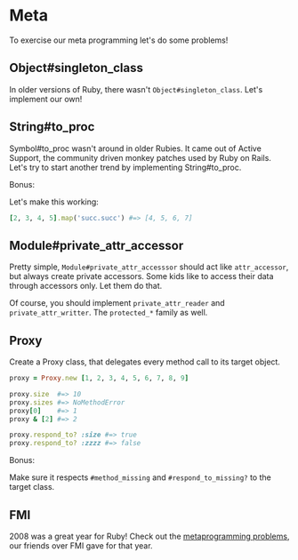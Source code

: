 # Meta

To exercise our meta programming let's do some problems!

## Object#singleton_class

In older versions of Ruby, there wasn't `Object#singleton_class`. Let's
implement our own!

## String#to_proc

Symbol#to_proc wasn't around in older Rubies. It came out of Active Support,
the community driven monkey patches used by Ruby on Rails. Let's try to start
another trend by implementing String#to_proc.

Bonus:

Let's make this working:

```ruby
[2, 3, 4, 5].map('succ.succ') #=> [4, 5, 6, 7]
```

## Module#private_attr_accessor

Pretty simple, `Module#private_attr_accesssor` should act like
`attr_accessor`, but always create private accessors. Some kids like to access
their data through accessors only. Let them do that.

Of course, you should implement `private_attr_reader` and
`private_attr_writter`. The `protected_*` family as well.

## Proxy

Create a Proxy class, that delegates every method call to its target object.

```ruby
proxy = Proxy.new [1, 2, 3, 4, 5, 6, 7, 8, 9]

proxy.size  #=> 10
proxy.sizes #=> NoMethodError
proxy[0]    #=> 1
proxy & [2] #=> 2

proxy.respond_to? :size #=> true
proxy.respond_to? :zzzz #=> false
```

Bonus:

Make sure it respects `#method_missing` and `#respond_to_missing?` to the
target class.

## FMI

2008 was a great year for Ruby! Check out the [metaprogramming problems], our
friends over FMI gave for that year.

[metaprogramming problems]: http://2008.fmi.ruby.bg/tasks/2.html
